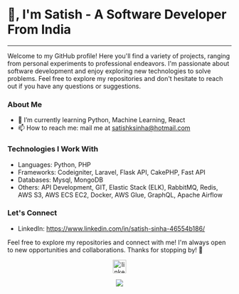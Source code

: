 # 👋, I'm Satish - A Software Developer From India

_____

Welcome to my GitHub profile! Here you'll find a variety of projects, ranging from personal experiments to professional endeavors. I'm passionate about software development and enjoy exploring new technologies to solve problems. Feel free to explore my repositories and don't hesitate to reach out if you have any questions or suggestions.

### About Me
- 🌱 I’m currently learning Python, Machine Learning, React
- 📫 How to reach me: mail me at satishksinha@hotmail.com

### Technologies I Work With
- Languages: Python, PHP
- Frameworks: Codeigniter, Laravel, Flask API, CakePHP, Fast API
- Databases: Mysql, MongoDB
- Others: API Development, GIT, Elastic Stack (ELK), RabbitMQ, Redis, AWS S3, AWS ECS EC2, Docker, AWS Glue, GraphQL, Apache Airflow

### Let's Connect
- LinkedIn: https://www.linkedin.com/in/satish-sinha-46554b186/

Feel free to explore my repositories and connect with me! I'm always open to new opportunities and collaborations. Thanks for stopping by! 🚀


<!--icons and links-->
<p align="center">
<a href="https://www.linkedin.com/in/satish-sinha-46554b186/" target="blank"><img align="center" src="https://user-images.githubusercontent.com/88904952/234979284-68c11d7f-1acc-4f0c-ac78-044e1037d7b0.png" alt="linkedin" height="30" width="30" /></a>
<!-- <a href="https://portfolio-tch0.onrender.com/" target="blank"><img align="center" src="https://github.com/kunal-paul04/politianalytica_project/assets/159779864/73947408-0eb4-4769-9fe1-bc529c50c20e" alt="portfolio" height="30" width="30" /></a> -->
  
</p>

<!--profile visit count-->
<div align="center">

[![](https://visitcount.itsvg.in/api?id=satishsinha&label=Profile%20Views&icon=0&pretty=false)](https://visitcount.itsvg.in)

</div>
